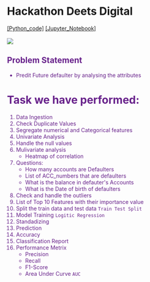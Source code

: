 # Hackathon Deets Digital 
[[Python_code]](https://github.com/Sahiljosan/Deets-Digital-Hackathon-/blob/main/Hackaton%20train%20data%20logistic%20regression.py) [[Jupyter_Notebook]](https://github.com/Sahiljosan/Deets-Digital-Hackathon-/blob/main/Deets_Digital_sahil_josan.ipynb) <br><br>
![](https://media.licdn.com/dms/image/C4D22AQGmAsMiCledEA/feedshare-shrink_2048_1536/0/1670127736318?e=1677110400&v=beta&t=MsN8dZQNIhnJYXW24A9vfyGv9F48InYa6NAY1Wt44YE)

## <font color=	#68228B>Problem Statement <font>
- Predit Future defaulter by analysing the attributes

# Task we have performed:
1. Data Ingestion
2. Check Duplicate Values
3. Segregate numerical and Categorical features
4. Univariate Analysis
5. Handle the null values
6. Mulivariate analysis
	- Heatmap of correlation
7. Questions:
	- How many accounts are Defaulters
	- List of ACC_numbers that are defaulters
	- What is the balance in defauter's Accounts
	- What is the Date of birth of defaulters
8. Check and handle the outliers
9. List of Top 10 Features with their importance value
10. Split the train data and test data `Train Test Split`
11. Model Training `Logitic Regression`
12. Standadizing 
13. Prediction
14. Accuracy
15. Classification Report
16. Performance Metrix
	- Precision
	- Recall
	- F1-Score
	- Area Under Curve `AUC`
